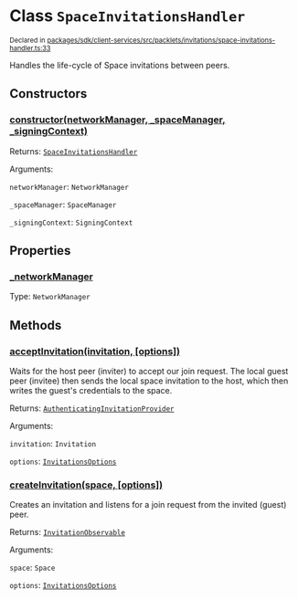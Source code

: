 # Class `SpaceInvitationsHandler`
<sub>Declared in [packages/sdk/client-services/src/packlets/invitations/space-invitations-handler.ts:33](https://github.com/dxos/protocols/blob/main/packages/sdk/client-services/src/packlets/invitations/space-invitations-handler.ts#L33)</sub>


Handles the life-cycle of Space invitations between peers.

## Constructors
### [constructor(networkManager, _spaceManager, _signingContext)](https://github.com/dxos/protocols/blob/main/packages/sdk/client-services/src/packlets/invitations/space-invitations-handler.ts#L34)


Returns: <code>[SpaceInvitationsHandler](/api/@dxos/client-services/classes/SpaceInvitationsHandler)</code>

Arguments: 

`networkManager`: <code>NetworkManager</code>

`_spaceManager`: <code>SpaceManager</code>

`_signingContext`: <code>SigningContext</code>

## Properties
### [_networkManager](https://github.com/dxos/protocols/blob/main/packages/sdk/client-services/src/packlets/invitations/invitations-handler.ts#L54)
Type: <code>NetworkManager</code>

## Methods
### [acceptInvitation(invitation, \[options\])](https://github.com/dxos/protocols/blob/main/packages/sdk/client-services/src/packlets/invitations/space-invitations-handler.ts#L171)


Waits for the host peer (inviter) to accept our join request.
The local guest peer (invitee) then sends the local space invitation to the host,
which then writes the guest's credentials to the space.

Returns: <code>[AuthenticatingInvitationProvider](/api/@dxos/client-services/classes/AuthenticatingInvitationProvider)</code>

Arguments: 

`invitation`: <code>Invitation</code>

`options`: <code>[InvitationsOptions](/api/@dxos/client-services/types/InvitationsOptions)</code>
### [createInvitation(space, \[options\])](https://github.com/dxos/protocols/blob/main/packages/sdk/client-services/src/packlets/invitations/space-invitations-handler.ts#L45)


Creates an invitation and listens for a join request from the invited (guest) peer.

Returns: <code>[InvitationObservable](/api/@dxos/client-services/interfaces/InvitationObservable)</code>

Arguments: 

`space`: <code>Space</code>

`options`: <code>[InvitationsOptions](/api/@dxos/client-services/types/InvitationsOptions)</code>